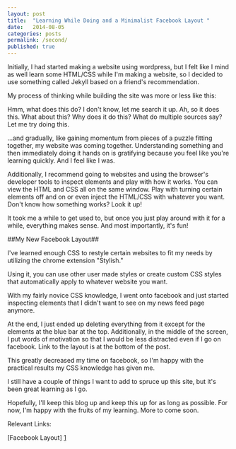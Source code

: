 ```yaml
---
layout: post
title:  "Learning While Doing and a Minimalist Facebook Layout "
date:   2014-08-05
categories: posts 
permalink: /second/
published: true
---
```


Initially, I had started making a website using wordpress, but I felt like I mind as well learn some HTML/CSS while I'm making a website, so I decided to use something called Jekyll based on a friend's recommendation. 

My process of thinking while building the site was more or less like this: 

Hmm, what does this do? I don't know, let me search it up. Ah, so it does this. What about this? Why does it do this? What do multiple sources say? 
Let me try doing this. 

...and gradually, like gaining momentum from pieces of a puzzle fitting together, my website was coming together. Understanding something and then immediately doing it hands on is gratifying because you feel like you're learning quickly. And I feel like I was. 

Additionally, I recommend going to websites and using the browser's developer tools to inspect elements and play with how it works. You can view the HTML and CSS all on the same window. Play with turning certain elements off and on or even inject the HTML/CSS with whatever you want. Don't know how something works? Look it up! 

It took me a while to get used to, but once you just play around with it for a while, everything makes sense. And most importantly, it's fun!  

##My New Facebook Layout##

I've learned enough CSS to restyle certain websites to fit my needs by utilizing the chrome extension "Stylish."

Using it, you can use other user made styles or create custom CSS styles that automatically apply to whatever website you want. 

With my fairly novice CSS knowledge, I went onto facebook and just started inspecting elements that I didn't want to see on my news feed page anymore. 

At the end, I just ended up deleting everything from it except for the elements at the blue bar at the top. Additionally, in the middle of the screen, I put words of motivation so that I would be less distracted even if I go on facebook. Link to the layout is at the bottom of the post. 

This greatly decreased my time on facebook, so I'm happy with the practical results my CSS knowledge has given me. 

I still have a couple of things I want to add to spruce up this site, but it's been great learning as I go. 

Hopefully, I'll keep this blog up and keep this up for as long as possible. For now, I'm happy with the fruits of my learning. More to come soon. 

Relevant Links: 

[Facebook Layout] [1]

[1]: https://userstyles.org/styles/104007/facebook-minimal-distraction-layout